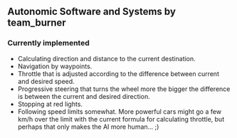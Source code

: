 ## Autonomic Software and Systems by team_burner

### Currently implemented
- Calculating direction and distance to the current destination.
- Navigation by waypoints.
- Throttle that is adjusted according to the difference between current and desired speed.
- Progressive steering that turns the wheel more the bigger the difference is between the current and desired direction.
- Stopping at red lights.
- Following speed limits somewhat. More powerful cars might go a few km/h over the limit with the current formula for calculating throttle, but perhaps that only makes the AI more human... ;)
